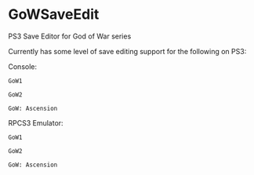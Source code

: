 # GoWSaveEdit
PS3 Save Editor for God of War series


Currently has some level of save editing support for the following on PS3:



Console:

	GoW1

	GoW2

	GoW: Ascension



RPCS3 Emulator:

	GoW1

	GoW2

	GoW: Ascension
